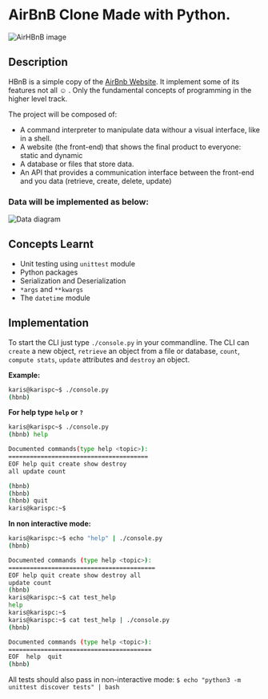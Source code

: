 # AirBnB Clone Made with Python.

![AirHBnB image](https://github.com/betascribbles/AirBnB_clone/blob/main/assets/hbnb_logo.png)

## Description

HBnB is a simple copy of the [AirBnb Website](https://www.airbnb.com/).
It implement some of its features not all ☺️ . Only the fundamental concepts of programming in the higher level track.

The project will be composed of:

- A command interpreter to manipulate data withour a visual interface, like in a shell.
- A website (the front-end) that shows the final product to everyone: static and dynamic
- A database or files that store data.
- An API that provides a communication interface between the front-end and you data (retrieve, create, delete, update)

### Data will be implemented as below:
![Data diagram](https://github.com/betascribbles/AirBnB_clone/blob/main/assets/data_diagram.jpg)

## Concepts Learnt
- Unit testing using `unittest` module
- Python packages
- Serialization and Deserialization
- `*args` and `**kwargs`
- The `datetime` module

## Implementation

To start the CLI just type `./console.py` in your commandline.
The CLI can `create` a new object, `retrieve` an object from a file or database, `count`, `compute stats`, `update` attributes and `destroy` an object.

**Example:**
```bash
karis@karispc~$ ./console.py
(hbnb)

```

**For help type `help` or `?`**
```bash
karis@karispc~$ ./console.py
(hbnb) help

Documented commands(type help <topic>):
=======================================
EOF help quit create show destroy
all update count

(hbnb)
(hbnb)
(hbnb) quit
karis@karispc:~$
```

**In non interactive mode:**
```bash
karis@karispc:~$ echo "help" | ./console.py
(hbnb)

Documented commands (type help <topic>):
=========================================
EOF help quit create show destroy all
update count
(hbnb)
karis@karispc:~$ cat test_help
help
karis@karispc:~$
karis@karispc:~$ cat test_help | ./console.py
(hbnb)

Documented commands (type help <topic>):
========================================
EOF  help  quit
(hbnb)
```

All tests should also pass in non-interactive mode: `$ echo "python3 -m unittest discover tests" | bash`
